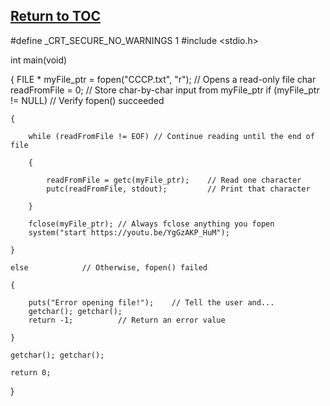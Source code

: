 <a href="https://github.com/CyberTrainingUSAF/05-C-Programming/blob/master/00-Table-of-Contents.md" rel="Return to TOC"> Return to TOC </a>
---

#define _CRT_SECURE_NO_WARNINGS 1
#include <stdio.h>

int main(void)

{
	FILE * myFile_ptr = fopen("CCCP.txt", "r"); // Opens a read-only file
	char readFromFile = 0; // Store char-by-char input from myFile_ptr
	if (myFile_ptr != NULL) 	// Verify fopen() succeeded
	
	{
		
		while (readFromFile != EOF) // Continue reading until the end of file
		
		{
			
			readFromFile = getc(myFile_ptr); 	// Read one character
			putc(readFromFile, stdout); 		// Print that character
		
		}
		
		fclose(myFile_ptr); // Always fclose anything you fopen
		system("start https://youtu.be/YgGzAKP_HuM");
	
	}
	
	else 			// Otherwise, fopen() failed
	
	{
		
		puts("Error opening file!"); 	// Tell the user and...
		getchar(); getchar();
		return -1;			// Return an error value
	
	}

	getchar(); getchar();

	return 0;
}
